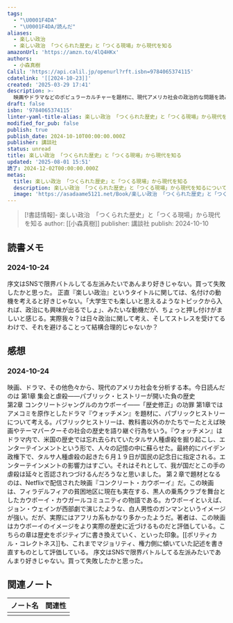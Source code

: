```yaml
---
tags:
  - "\U0001F4DA"
  - "\U0001F4DA/読んだ"
aliases:
  - 楽しい政治
  - 楽しい政治 「つくられた歴史」と「つくる現場」から現代を知る
amazonUrl: 'https://amzn.to/4lQ4HKx'
authors:
  - 小森真樹
Calil: 'https://api.calil.jp/openurl?rft.isbn=9784065374115'
cdatelink: '[[2024-10-23]]'
created: '2025-03-29 17:41'
description: >-
  映画やドラマなどのポピュラーカルチャーを題材に、現代アメリカ社会の政治的な問題を読み解く。歴史修正主義やポリティカル・コレクトネスといったテーマを通じて、エンターテインメントが社会に与える影響を考察する。
draft: false
isbn: '9784065374115'
linter-yaml-title-alias: 楽しい政治 「つくられた歴史」と「つくる現場」から現代を知る
modified_for_pub: false
publish: true
publish_date: 2024-10-10T00:00:00.000Z
publisher: 講談社
status: unread
title: 楽しい政治 「つくられた歴史」と「つくる現場」から現代を知る
updated: '2025-08-01 15:51'
読了: 2024-12-02T00:00:00.000Z
metas:
  title: 楽しい政治 「つくられた歴史」と「つくる現場」から現代を知る
  description: 楽しい政治 「つくられた歴史」と「つくる現場」から現代を知るについてのページです。
  image: 'https://asadaame5121.net/Book/楽しい政治 「つくられた歴史」と「つくる現場」から現代を知る.png'
---
```

> [!書誌情報]-
>  楽しい政治　「つくられた歴史」と「つくる現場」から現代を知る
>  author: [[小森真樹]]
>  publisher: 講談社
>  publish: 2024-10-10 

## 読書メモ
### 2024-10-24
序文はSNSで限界バトルしてる左派みたいであんまり好きじゃない。買って失敗したかと思った。
正直『楽しい政治』というタイトルに関しては、名付けの動機を考えると好きじゃない。「大学生でも楽しいと思えるようなトピックから入れば、政治にも興味が出るでしょ」、みたいな動機だが、ちょっと押し付けがましいと感じる。実際我々？は日々政治に関して考え、そしてストレスを受けてるわけで、それを避けることって結構合理的じゃないか？
## 感想
### 2024-10-24
映画、ドラマ、その他色々から、現代のアメリカ社会を分析する本。今日読んだのは
第1章 集会と虐殺――パブリック・ヒストリーが開いた負の歴史  
第2章 コンクリートジャングルのカウボーイ――「歴史修正」の功罪
第1章ではアメコミを原作としたドラマ『ウォッチメン』を題材に、パブリックヒストリーについて考える。パブリックヒストリーは、教科書以外のかたちでーたとえば映画やテーマパークーその社会の歴史を語り継ぐ行為をいう。『ウォッチメン』はドラマ内で、米国の歴史では忘れ去られていたタルサ人種虐殺を掘り起こし、エンターテインメントという形で、人々の記憶の中に蘇らせた。最終的にバイデン政権下で、タルサ人種虐殺の起きた６月１９日が国民の記念日に指定される。エンターテインメントの影響力はすごい。それはそれとして、我が国だとこの手の虐殺は延々と否認されつづけるんだろうなと思いました。
第２章で題材となるのは、Netflixで配信された映画『コンクリート・カウボーイ』だ。この映画は、フィラデルフィアの貧困地区に現在も実在する、黒人の乗馬クラブを舞台としたカウボーイ・カウガールコミュニティの物語である。カウボーイといえば、ジョン・ウェインが西部劇で演じたような、白人男性のガンマンというイメージが強い。だが、実際にはアフリカ系もかなり多かったようだ。著者は、この映画はカウボーイのイメージをより実際の歴史に近づけるものだと評価している。こちらの章は歴史をポジティブに書き換えていく、といった印象。[[ポリティカル・コレクトネス]]も、これまでマジョリティ、権力側に傾いていた記述を書き直すものとして評価している。
序文はSNSで限界バトルしてる左派みたいであんまり好きじゃない。買って失敗したかと思った。





## 関連ノート
| ノート名 | 関連性 |
| ---- | --- |
|      |     |
